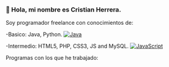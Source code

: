 ### 👋 Hola, mi nombre es Cristian Herrera.

Soy programador freelance con conocimientos de:

-Basico: Java, Python.
[![Java](https://img.shields.io/badge/Java-007396?style=for-the-badge&logo=java&logoColor=white&labelColor=101010)]()

-Intermedio: HTML5, PHP, CSS3, JS and MySQL.
[![JavaScript](https://img.shields.io/badge/JavaScript-F7DF1E?style=for-the-badge&logo=javascript&logoColor=white&labelColor=101010)]()

Programas con los que he trabajado:


<!--
**CristianH577/CristianH577** is a ✨ _special_ ✨ repository because its `README.md` (this file) appears on your GitHub profile.

Here are some ideas to get you started:

- 🔭 I’m currently working on ...
- 🌱 I’m currently learning ...
- 👯 I’m looking to collaborate on ...
- 🤔 I’m looking for help with ...
- 💬 Ask me about ...
- 📫 How to reach me: ...
- 😄 Pronouns: ...
- ⚡ Fun fact: ...
-->
